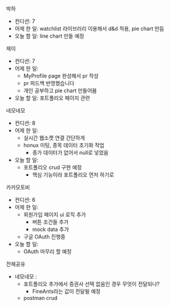 박하

- 컨디션: 7
- 어제 한 일: watchlist 라이브러리 이용해서 d&d 적용, pie chart 만듬
- 오늘 할 일: line chart 만들 예정

제이

- 컨디션: 7
- 어제 한 일: 
	- MyProfile page 완성해서 pr 작성
	- pr 피드백 반영했습니다
	- 개인 공부하고 pie chart 만들어봄
- 오늘 할 일: 포트폴리오 페이지 관련 

네모네모

- 컨디션: 8
- 어제 한 일: 
	- 실시간 웹소켓 연결 간단하게
	- honux 미팅, 종목 데이터 초기화 작업 
		- 종가 데이터가 없어서 null로 넣었음
- 오늘 할 일: 
	- 포트폴리오 crud 구현 예정
		- 핵심 기능이라 포트폴리오 먼저 하기로


카카모토비

- 컨디션: 6
- 어제 한 일: 
	- 회원가입 페이지 ui 로직 추가
		- 버튼 조건들 추가
		- mock data 추가
	- 구글 OAuth 진행중
- 오늘 할 일: 
	- OAuth 마무리 할 예정

전체공유
- 네모네모 : 
	- 포트폴리오 추가에서 증권사 선택 없음인 경우 무엇이 전달되나?
		- FineAnts라는 값이 전달될 예정
	- postman crud 
